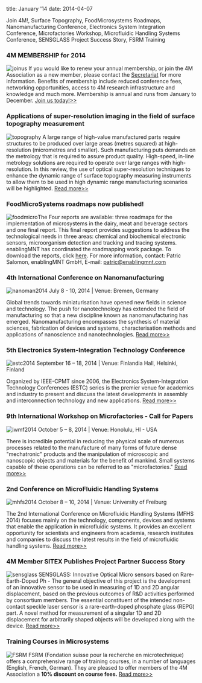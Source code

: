 title: January '14
date: 2014-04-07 

Join 4M!, Surface Topography, FoodMicrosystems Roadmaps, Nanomanufacturing Conference, Electronics System Integration Conference, Microfactories Workshop, Microfluidic Handling Systems Conference, SENSGLASS Project Success Story, FSRM Training
<!--break--> 

### 4M MEMBERSHIP for 2014

![joinus](/4m-association/images/joinus.jpg)
If you would like to renew your annual membership, or join the 4M Association as a new member, please contact the [Secretariat](mailto:natalie.withenshaw@ctechinnovation.com) for more information. Benefits of membership include reduced conference fees, networking opportunities, access to 4M research infrastructure and knowledge and much more. Membership is annual and runs from January to December. [Join us today!>>](/4m-association/join4m.html) 

### Applications of super-resolution imaging in the field of surface topography measurement

![topography](/4m-association/images/topography.jpg)
A large range of high-value manufactured parts require structures to be produced over large areas (metres squared) at high-resolution (micrometres and smaller). Such manufacturing puts demands on the metrology that is required to assure product quality. High-speed, in-line metrology solutions are required to operate over large ranges with high-resolution. In this review, the use of optical super-resolution techniques to enhance the dynamic range of surface topography measuring instruments to allow them to be used in high dynamic range manufacturing scenarios will be highlighted. [Read more>>](http://iopscience.iop.org/2051-672X/2/2/023001/) 

### FoodMicroSystems roadmaps now published!

![foodmicro](/4m-association/images/foodmicro.jpg)The Four reports are available: three roadmaps for the implementation of microsystems in the dairy, meat and beverage sectors and one final report. This final report provides suggestions to address the technological needs in three areas: chemical and biochemical electronic sensors, microorganism detection and tracking and tracing systems. enablingMNT has coordinated the roadmapping work package. To download the reports, click [here](http://www.foodmicrosystems.eu/?page_id=1159). For more information, contact: Patric Salomon, enablingMNT GmbH, E-mail: [patric@enablingmnt.com](mailto:patric@enablingmnt.com) 

### 4th International Conference on Nanomanufacturing

![nanoman2014](/4m-association/images/nanoman2014.jpg)
July 8 - 10, 2014 | Venue: Bremen, Germany

Global trends towards miniaturisation have opened new fields in science and technology. The push for nanotechnology has extended the field of manufacturing so that a new discipline known as nanomanufacturing has emerged. Nanomanufacturing encompasses the synthesis of material sciences, fabrication of devices and systems, characterisation
methods and applications of nanoscience and nanotechnologies. [Read more>>](http://www.nanoman2014.net) 

### 5th Electronics System-Integration Technology Conference

![estc2014](/4m-association/images/estc2014.jpg)
September 16 – 18, 2014 | Venue: Finlandia Hall, Helsinki, Finland

Organized by IEEE-CPMT since 2006, the Electronics System-Integration Technology Conferences (ESTC) series is the premier venue for academics and industry to present and discuss the latest developments in assembly and interconnection technology and new applications. [Read more>>](http://www.estc2014.eu/home/estc-2014/about-estc/) 

### 9th International Workshop on Microfactories - Call for Papers

![iwmf2014](/4m-association/images/iwmf2014.jpg)
October 5 – 8, 2014 | Venue: Honolulu, HI - USA

There is incredible potential in reducing the physical scale of numerous processes related to the manufacture of many forms of future dense "mechatronic" products and the manipulation of microscopic and nanoscopic objects and materials for the benefit of mankind. Small systems capable of these operations can be referred to as "microfactories." [Read more>>](http://iwmf2014.northwestern.edu/) 

### 2nd Conference on MicroFluidic Handling Systems

![mhfs2014](/4m-association/images/mhfs2014.jpg)
October 8 – 10, 2014 | Venue: University of Freiburg 

The 2nd International Conference on Microfluidic Handling Systems (MFHS 2014) focuses mainly on the technology, components, devices and systems that enable the application in microfluidic systems. It provides an excellent opportunity for scientists and engineers from academia, research institutes and companies to discuss the latest results in the field of microfluidic handling systems. [Read more>>](http://www.mfhs2014.uni-freiburg.de/) 

### 4M Member SITEX Publishes Project Partner Success Story

![sensglass](/4m-association/images/sensglass.jpg)
SENSGLASS: Innovative Optical Micro sensors based on Rare-Earth-Doped Ph -  The general objective of this project is the development of an innovative sensor to be used in measuring of 1D and 2D angular displacement, based on the previous outcomes of R&D activities performed by consortium members. The essential constituent of the intended non-contact speckle laser sensor is a rare-earth-doped phosphate glass (REPG) part. A novel method for measurement of a singular 1D and 2D displacement for arbitrarily shaped
objects will be developed along with the device. [Read more>>](http://www.mnt-era.net/mnt-era-net-success-stories/SENSGLASS%20%282010%29) 

### Training Courses in Microsystems

![FSRM](/4m-association/images/fsrm.jpg)
FSRM (Fondation suisse pour la recherche en microtechnique) offers a comprehensive range of training courses, in a number of languages (English, French, German). They are pleased to offer members of the 4M Association a **10% discount on course fees.** [Read more>>](/4m-association/content/fsrm-training-course/fsrm-training-course.html)